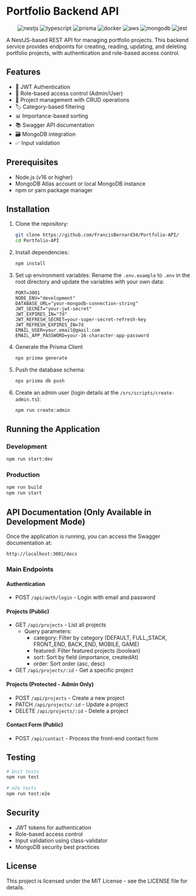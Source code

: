 # Portfolio Backend API

<div align="center">
  <img src="https://img.shields.io/badge/NestJS-E0234E?style=for-the-badge&logo=nestjs&logoColor=white" alt="nestjs">
  <img src="https://img.shields.io/badge/TypeScript-007ACC?style=for-the-badge&logo=typescript&logoColor=white" alt="typescript">
  <img src="https://img.shields.io/badge/Prisma-2D3748?style=for-the-badge&logo=prisma&logoColor=white" alt="prisma">
  <img src="https://img.shields.io/badge/Docker-blue?style=for-the-badge&logo=docker&logoColor=white" alt="docker">
  <img src="https://img.shields.io/badge/AWS-232F3E?style=for-the-badge&logo=amazonwebservices&logoColor=white" alt="aws">
  <img src="https://img.shields.io/badge/-MongoDB-13aa52?style=for-the-badge&logo=mongodb&logoColor=white" alt="mongodb">
  <img src="https://img.shields.io/badge/Jest-323330?style=for-the-badge&logo=Jest&logoColor=white" alt="jest">
</div>

A NestJS-based REST API for managing portfolio projects. This backend service provides endpoints for creating, reading, updating, and deleting portfolio projects, with authentication and role-based access control.

## Features

- 🔐 JWT Authentication
- 👥 Role-based access control (Admin/User)
- 📁 Project management with CRUD operations
- 🏷️ Category-based filtering
- 📊 Importance-based sorting
- 📚 Swagger API documentation
- 🗃️ MongoDB integration
- ✅ Input validation

## Prerequisites

- Node.js (v16 or higher)
- MongoDB Atlas account or local MongoDB instance
- npm or yarn package manager

## Installation

1. Clone the repository:
   ```bash
   git clone https://github.com/FrancisBernard34/Portfolio-API/
   cd Portfolio-API
   ```

2. Install dependencies:
   ```bash
   npm install
   ```

3. Set up environment variables:
   Rename the `.env.example` to `.env` in the root directory and update the variables with your own data:
   ```env
   PORT=3001
   NODE_ENV="development"
   DATABASE_URL="your-mongodb-connection-string"
   JWT_SECRET="your-jwt-secret"
   JWT_EXPIRES_IN="7d"
   JWT_REFRESH_SECRET=your-super-secret-refresh-key
   JWT_REFRESH_EXPIRES_IN=7d
   EMAIL_USER=your.email@gmail.com
   EMAIL_APP_PASSWORD=your-16-character-app-password
   ```

4. Generate the Prisma Client
   ```bash
   npx prisma generate
   ```

4. Push the database schema:
   ```bash
   npx prisma db push
   ```

5. Create an admin user (login details at the `/src/scripts/create-admin.ts`):
   ```bash
   npm run create:admin
   ```

## Running the Application

### Development
```bash
npm run start:dev
```

### Production
```bash
npm run build
npm run start
```

## API Documentation (Only Available in Development Mode)

Once the application is running, you can access the Swagger documentation at:
```
http://localhost:3001/docs
```

### Main Endpoints

#### Authentication
- POST `/api/auth/login` - Login with email and password

#### Projects (Public)
- GET `/api/projects` - List all projects
  - Query parameters:
    - category: Filter by category (DEFAULT, FULL_STACK, FRONT_END, BACK_END, MOBILE, GAME)
    - featured: Filter featured projects (boolean)
    - sort: Sort by field (importance, createdAt)
    - order: Sort order (asc, desc)
- GET `/api/projects/:id` - Get a specific project

#### Projects (Protected - Admin Only)
- POST `/api/projects` - Create a new project
- PATCH `/api/projects/:id` - Update a project
- DELETE `/api/projects/:id` - Delete a project

#### Contact Form (Public)
- POST `/api/contact` - Process the front-end contact form


## Testing

```bash
# Unit tests
npm run test

# e2e tests
npm run test:e2e
```

## Security

- JWT tokens for authentication
- Role-based access control
- Input validation using class-validator
- MongoDB security best practices


## License

This project is licensed under the MIT License - see the LICENSE file for details.
